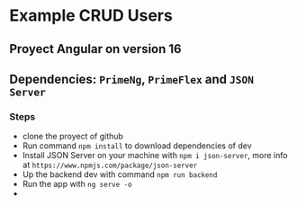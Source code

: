 # Example CRUD Users
## Proyect Angular on version 16
## Dependencies: ```PrimeNg```, ```PrimeFlex``` and ```JSON Server```

### Steps
* clone the proyect of github
* Run command ```npm install``` to download dependencies of dev
* Install JSON Server on your machine with ```npm i json-server```, more info at ```https://www.npmjs.com/package/json-server```
* Up the backend dev with command ```npm run backend```
* Run the app with ```ng serve -o```
*

